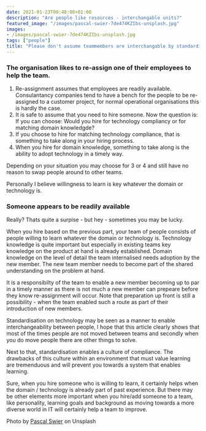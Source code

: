 ```yaml
---
date: 2021-01-23T08:48:08+01:00
description: "Are people like resources - interchangable units?"
featured_image: "/images/pascal-swier-7de474KZIbs-unsplash.jpg"
images:
- /images/pascal-swier-7de474KZIbs-unsplash.jpg
tags: ["people"]
title: "Please don't assume teammembers are interchangable by standardisation"
---
```


### The organisation likes to re-assign one of their employees to help the team. 

1) Re-assignment assumes that employees are readily available. Consulantancy companies tend to have a bench for the people to be re-assigned to a customer project, for normal operational organisations this is hardly the case. 
2) It is safe to assume that you need to hire someone. Now the question is: If you can choose: Would you hire for technology compliancy or for matching domain knowledgde?
3) If you choose to hire for matching technology compliance, that is something to take along in your hiring process. 
4) When you hire for domain knowledge, something to take along is the ability to adopt technology in a timely way.

Depending on your situation you may choose for 3 or 4 and still have no reason to swap people around to other teams. 

Personally I believe willingness to learn is key whatever the domain or technology is.

### Someone appears to be readily available

Really? Thats quite a surpise - but hey - sometimes you may be lucky. 

When you hire based on the previous part, your team of people consists of people willing to learn whatever the domain or technology is. 
Technology knowledge is quite important but especially in existing teams key knowledge on the product at hand is already established. 
Domain knowledge on the level of detail the team internalised needs adoption by the new member. The new team member needs to become part of the shared understanding on the problem at hand.

It is a responsibilty of the team to enable a new member becoming up to par in a timely manner as there is not much a new member can prepeare before they know re-assignment will occur. 
Note that preparation up front is still a possibility - when the team enabled such a route as part of their introduction of new members. 

Standardisation on technology may be seen as a manner to enable interchangeability between people, I hope that this article clearly shows that most of the times people are not moved between teams and secondly when you do move people there are other things to solve.

Next to that, standardisation enables a culture of compliance. The drawbacks of this culture within an environment that must value learning are tremenduous and will prevent you towards a system that enables learning.

Sure, when you hire someone who is willing to learn, it certainly helps when the domain / technology is already part of past experience. But there may be other elements more important when you hire/add someone to a team, like personality, learning goals and background as moving towards a more diverse world in IT will certainly help a team to improve.

Photo by [Pascal Swier](https://unsplash.com/@pascalswier16?utm_source=unsplash) on Unsplash
